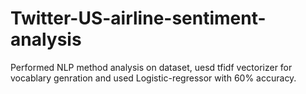 # Twitter-US-airline-sentiment-analysis
Performed NLP method analysis on dataset, uesd tfidf vectorizer for vocablary genration and used Logistic-regressor with 60% accuracy.
